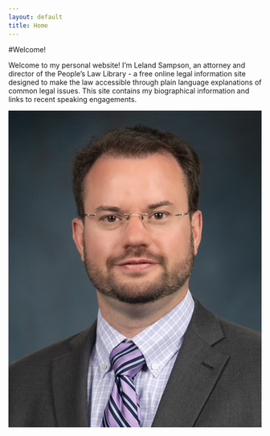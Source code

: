 ```yaml
---
layout: default
title: Home
---
```


#Welcome!

<div class="content-section">
    <p>Welcome to my personal website! I’m Leland Sampson, an attorney and director of the People’s Law Library - a free online legal information site designed to make the law accessible through plain language explanations of common legal issues. This site contains my biographical information and links to recent speaking engagements.</p>
    <img src="/images/sampson-headshot-small.jpg" alt="Leland Sampson" class="profile-image">
</div>
